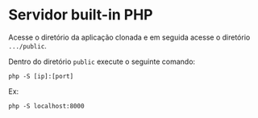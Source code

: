 # Servidor built-in PHP

Acesse o diretório da aplicação clonada e em seguida acesse o diretório `.../public`.

Dentro do diretório `public` execute o seguinte comando:

```
php -S [ip]:[port]
```

Ex:

```
php -S localhost:8000
```
